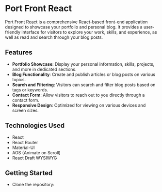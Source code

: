 # Port Front React

Port Front React is a comprehensive React-based front-end application designed to showcase your portfolio and personal blog. It provides a user-friendly interface for visitors to explore your work, skills, and experience, as well as read and search through your blog posts.

## Features

- **Portfolio Showcase**: Display your personal information, skills, projects, and more in dedicated sections.
- **Blog Functionality**: Create and publish articles or blog posts on various topics.
- **Search and Filtering**: Visitors can search and filter blog posts based on tags or keywords.
- **Contact Form**: Allow visitors to reach out to you directly through a contact form.
- **Responsive Design**: Optimized for viewing on various devices and screen sizes.

## Technologies Used

- React
- React Router
- Material-UI
- AOS (Animate on Scroll)
- React Draft WYSIWYG

## Getting Started

- Clone the repository:
